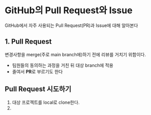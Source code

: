 # GitHub의 Pull Request와 Issue
GitHub에서 자주 사용되는 Pull Request(PR)과 Issue에 대해 알아본다
   
## 1. Pull Request
변경사항을 merge(주로 main branch에)하기 전에 리뷰를 거치기 위함이다.
* 팀원들의 동의하는 과정을 거친 뒤 대상 branch에 적용
* 줄여서 **PR**로 부르기도 한다

## Pull Request 시도하기
1. 대상 프로젝트를 local로 clone한다.
2.


